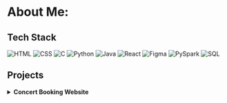 # About Me:
  
## Tech Stack

 ![HTML](https://img.shields.io/badge/HTML-%23E34F26.svg?style=for-the-badge&logo=html5&logoColor=white) ![CSS](https://img.shields.io/badge/CSS-%231572B6.svg?style=for-the-badge&logo=css3&logoColor=white) ![C](https://img.shields.io/badge/C-%2300599C.svg?style=for-the-badge&logo=c&logoColor=white) ![Python](https://img.shields.io/badge/Python-%233776AB.svg?style=for-the-badge&logo=python&logoColor=white) ![Java](https://img.shields.io/badge/Java-%23ED8B00.svg?style=for-the-badge&logo=java&logoColor=white) ![React](https://img.shields.io/badge/React-%2320232a.svg?style=for-the-badge&logo=react&logoColor=61DAFB) ![Figma](https://img.shields.io/badge/Figma-%23F24E1E.svg?style=for-the-badge&logo=figma&logoColor=white) ![PySpark](https://img.shields.io/badge/PySpark-%23339933.svg?style=for-the-badge&logo=apache-spark&logoColor=white) ![SQL](https://img.shields.io/badge/SQL-%230076D6.svg?style=for-the-badge&logo=postgresql&logoColor=white)

## Projects

<details> <summary><strong>Concert Booking Website</strong></summary>

**Project Link:** [Concert Booking GitHub](https://github.com/PraveenD18/MUSIC_CONCERT_BOOKING)

**Description:**

The Concert Booking website is a platform designed to simplify the process of booking tickets for music concerts, providing users with an easy and enjoyable experience.
</details>
